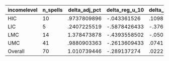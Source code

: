 incomelevel|n_spells|delta_adj_pct|delta_reg_u_10|delta_reg_u_20|delta_reg_u_30|delta_reg_u_40|delta_reg_u_50|delta_reg_u_60|delta_reg_u_70|delta_reg_u_80|delta_reg_u_90
---|---|---|---|---|---|---|---|---|---|---|---
HIC|10|.9737809896|-.043361526|.1098833084|.3254736066|.4754783809|.5318005085|.6033495069|.6557021141|2.009296656|3.399290323
LIC|5|.2407225519|-.5878426433|-.376334995|-.1648273468|-.1247884184|-.0847494975|.0137154683|.1121804342|1.020516157|1.928851843
LMC|14|1.378473878|-.4393558502|-.050043378|.8876209259|.9247283936|1.130933285|1.250891089|1.907785177|2.919117689|3.224466324
UMC|41|.9880903363|-.2613609433|.0741177574|.2364507467|.5226565599|.7594101429|1.056338549|1.509055614|2.138032198|2.494049072
Overall|70|1.010739446|-.289137274|.0222196989|.3507395983|.5500851274|.7409020066|.9560632706|1.367117047|2.196035862|2.729081392
